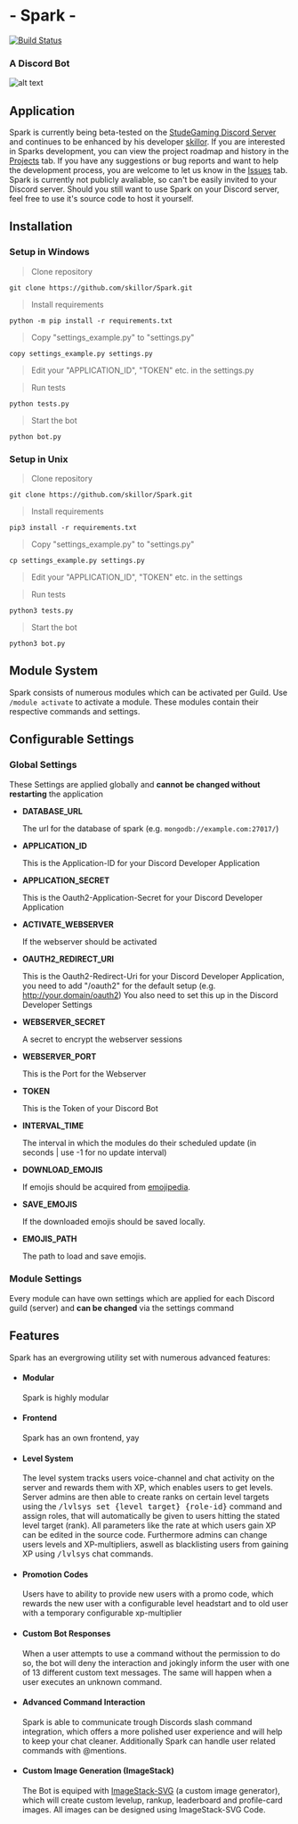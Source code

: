 # - Spark -
[![Build Status](https://github.com/Maveo/Spark/actions/workflows/test-python.yml/badge.svg)](https://github.com/Maveo/Spark/actions/workflows/test-python.yml)


 ### A Discord Bot
![alt text](https://cdn.discordapp.com/avatars/843214102108962856/9d05175cc55385fa4a5f5313a858a045.webp?size=128 "Sparks face")

## Application

Spark is currently being beta-tested on the [StudeGaming Discord Server](https://discord.gg/MzXV5GYRsN "Join the Discord") and continues to be enhanced by his developer [skillor](https://github.com/skillor "Visit his github profile"). If you are interested in Sparks development, you can view the project roadmap and history in the [Projects](https://github.com/skillor/Spark/projects "A deep dive into Sparks development") tab. If you have any suggestions or bug reports and want to help the development process, you are welcome to let us know in the [Issues](https://github.com/skillor/Spark/issues/new/choose "Give us feedback") tab. Spark is currently not publicly avaliable, so can't be easily invited to your Discord server. Should you still want to use Spark on your Discord server, feel free to use it's source code to host it yourself.

## Installation

### Setup in Windows

> Clone repository

    git clone https://github.com/skillor/Spark.git

> Install requirements

    python -m pip install -r requirements.txt

> Copy "settings_example.py" to "settings.py"

    copy settings_example.py settings.py

> Edit your "APPLICATION_ID", "TOKEN" etc. in the settings.py

> Run tests

    python tests.py

> Start the bot

    python bot.py

### Setup in Unix

> Clone repository

    git clone https://github.com/skillor/Spark.git

> Install requirements

    pip3 install -r requirements.txt

> Copy "settings_example.py" to "settings.py"

    cp settings_example.py settings.py

> Edit your "APPLICATION_ID", "TOKEN" etc. in the settings

> Run tests

    python3 tests.py

> Start the bot

    python3 bot.py

## Module System

Spark consists of numerous modules which can be activated per Guild.
Use `/module activate` to activate a module.
These modules contain their respective commands and settings.


## Configurable Settings

### Global Settings

These Settings are applied globally and **cannot be changed without restarting** the application

- **DATABASE_URL**

  The url for the database of spark (e.g. ```mongodb://example.com:27017/```)
- **APPLICATION_ID**

  This is the Application-ID for your Discord Developer Application
- **APPLICATION_SECRET**

  This is the Oauth2-Application-Secret for your Discord Developer Application
- **ACTIVATE_WEBSERVER**

  If the webserver should be activated
- **OAUTH2_REDIRECT_URI**

  This is the Oauth2-Redirect-Uri for your Discord Developer Application, you need to add "/oauth2" for the default setup (e.g. http://your.domain/oauth2)
  You also need to set this up in the Discord Developer Settings
- **WEBSERVER_SECRET**

  A secret to encrypt the webserver sessions
- **WEBSERVER_PORT**

  This is the Port for the Webserver
- **TOKEN** 

  This is the Token of your Discord Bot
- **INTERVAL_TIME**

   The interval in which the modules do their scheduled update (in seconds | use -1 for no update interval)
- **DOWNLOAD_EMOJIS**

  If emojis should be acquired from [emojipedia](https://emojipedia.org/).
- **SAVE_EMOJIS**

  If the downloaded emojis should be saved locally.
- **EMOJIS_PATH**

  The path to load and save emojis.


### Module Settings

Every module can have own settings which are applied for each Discord guild (server) and **can be changed** via the settings command


## Features

Spark has an evergrowing utility set with numerous advanced features:

 - #### Modular
    Spark is highly modular

 - #### Frontend
	Spark has an own frontend, yay

 - #### Level System
    The level system tracks users voice-channel and chat activity on the server and rewards them with XP, which enables users to get levels. Server admins are then able to create ranks on certain level targets using the <kbd>/lvlsys set {level target} {role-id}</kbd> command and assign roles, that will  automatically be given to users hitting the stated level target (rank). All parameters like the rate at which users gain XP can be edited in the source code. Furthermore admins can change users levels and XP-multipliers, aswell as blacklisting users from gaining XP using <kbd>/lvlsys</kbd> chat commands.

 - #### Promotion Codes
    Users have to ability to provide new users with a promo code, which rewards the new user with a configurable level headstart and to old user with a temporary configurable xp-multiplier

 - #### Custom Bot Responses
    When a user attempts to use a command without the permission to do so, the bot will deny the interaction and jokingly inform the user with one of 13 different custom text messages. The same will happen when a user executes an unknown command.

 - #### Advanced Command Interaction
    Spark is able to communicate trough Discords slash command integration, which offers a more polished user experience and will help to keep your chat cleaner. Additionally Spark can handle user related commands with @mentions.

 - #### Custom Image Generation (ImageStack)
    The Bot is equiped with [ImageStack-SVG](https://github.com/skillor/imagestack-svg-python "ImageStacks Git Repository") (a custom image generator), which will create custom levelup, rankup, leaderboard and profile-card images. All images can be designed using ImageStack-SVG Code.
